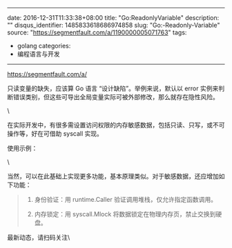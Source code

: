 
---
date: 2016-12-31T11:33:38+08:00
title: "Go:ReadonlyVariable"
description: ""
disqus_identifier: 1485833618686974858
slug: "Go:-Readonly-Variable"
source: "https://segmentfault.com/a/1190000005071763"
tags: 
- golang 
categories:
- 编程语言与开发
---

https://segmentfault.com/a/

只读变量的缺失，应该算 Go 语言 “设计缺陷”。举例来说，默认以 error
实例来判断错误类别，但这些可导出全局变量实际可被外部修改，那么就存在隐性风险。

\

在实际开发中，有很多需设置访问权限的内存敏感数据，包括只读、只写，或不可操作等，好在可借助
syscall 实现。

使用示例：

\

当然，可以在此基础上实现更多功能，基本原理类似。对于敏感数据，还应增加如下功能：

> 1.  身份验证：用 runtime.Caller 验证调用堆栈，仅允许指定函数调用。
>
> 2.  内存锁定：用 syscall.Mlock
>     将数据锁定在物理内存页，禁止交换到硬盘。
>
最新动态，请扫码关注\


